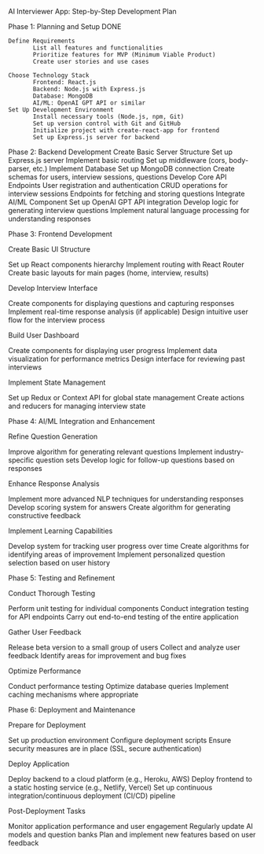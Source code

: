  AI Interviewer App: Step-by-Step Development Plan
 
Phase 1: Planning and Setup                                 DONE

    Define Requirements
           List all features and functionalities
           Prioritize features for MVP (Minimum Viable Product)
           Create user stories and use cases
           
    Choose Technology Stack
           Frontend: React.js
           Backend: Node.js with Express.js
           Database: MongoDB
           AI/ML: OpenAI GPT API or similar
    Set Up Development Environment
           Install necessary tools (Node.js, npm, Git)
           Set up version control with Git and GitHub
           Initialize project with create-react-app for frontend
           Set up Express.js server for backend

Phase 2: Backend Development
    Create Basic Server Structure
           Set up Express.js server
           Implement basic routing
           Set up middleware (cors, body-parser, etc.)
    Implement Database
           Set up MongoDB connection
           Create schemas for users, interview sessions, questions
    Develop Core API Endpoints
           User registration and authentication
           CRUD operations for interview sessions
           Endpoints for fetching and storing questions
    Integrate AI/ML Component
           Set up OpenAI GPT API integration
           Develop logic for generating interview questions
           Implement natural language processing for understanding responses

Phase 3: Frontend Development

Create Basic UI Structure

Set up React components hierarchy
Implement routing with React Router
Create basic layouts for main pages (home, interview, results)


Develop Interview Interface

Create components for displaying questions and capturing responses
Implement real-time response analysis (if applicable)
Design intuitive user flow for the interview process


Build User Dashboard

Create components for displaying user progress
Implement data visualization for performance metrics
Design interface for reviewing past interviews


Implement State Management

Set up Redux or Context API for global state management
Create actions and reducers for managing interview state



Phase 4: AI/ML Integration and Enhancement

Refine Question Generation

Improve algorithm for generating relevant questions
Implement industry-specific question sets
Develop logic for follow-up questions based on responses


Enhance Response Analysis

Implement more advanced NLP techniques for understanding responses
Develop scoring system for answers
Create algorithm for generating constructive feedback


Implement Learning Capabilities

Develop system for tracking user progress over time
Create algorithms for identifying areas of improvement
Implement personalized question selection based on user history



Phase 5: Testing and Refinement

Conduct Thorough Testing

Perform unit testing for individual components
Conduct integration testing for API endpoints
Carry out end-to-end testing of the entire application


Gather User Feedback

Release beta version to a small group of users
Collect and analyze user feedback
Identify areas for improvement and bug fixes


Optimize Performance

Conduct performance testing
Optimize database queries
Implement caching mechanisms where appropriate



Phase 6: Deployment and Maintenance

Prepare for Deployment

Set up production environment
Configure deployment scripts
Ensure security measures are in place (SSL, secure authentication)


Deploy Application

Deploy backend to a cloud platform (e.g., Heroku, AWS)
Deploy frontend to a static hosting service (e.g., Netlify, Vercel)
Set up continuous integration/continuous deployment (CI/CD) pipeline


Post-Deployment Tasks

Monitor application performance and user engagement
Regularly update AI models and question banks
Plan and implement new features based on user feedback
